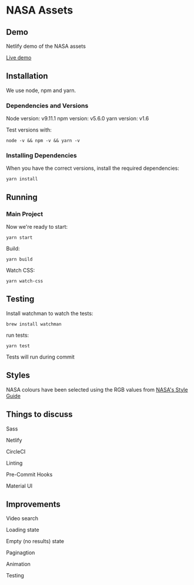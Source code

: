 # NASA Assets

## Demo

Netlify demo of the NASA assets

[Live demo](https://nasa-assets.netlify.com/)

## Installation

We use node, npm and yarn.

### Dependencies and Versions

Node version: v9.11.1
npm version: v5.6.0
yarn version: v1.6

Test versions with:

```
node -v && npm -v && yarn -v
```

### Installing Dependencies

When you have the correct versions, install the required dependencies:

```
yarn install
```

## Running

### Main Project

Now we're ready to start:

```
yarn start
```

Build:

```
yarn build
```

Watch CSS:

```
yarn watch-css
```

## Testing

Install watchman to watch the tests:

```
brew install watchman
```

run tests:

```
yarn test
```

Tests will run during commit

## Styles

NASA colours have been selected using the RGB values from [NASA's Style Guide](https://sservi.nasa.gov/wp-content/uploads/2011/10/NASA_Style_Guide_v2.1.pdf)

## Things to discuss

Sass

Netlify

CircleCI

Linting

Pre-Commit Hooks

Material UI

## Improvements

Video search

Loading state

Empty (no results) state

Paginagtion

Animation

Testing
